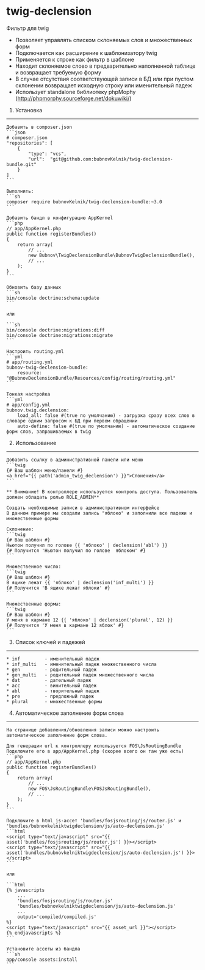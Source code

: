 # twig-declension

Фильтр для twig

* Позволяет управлять списком склоняемых слов и множественных форм
* Подключается как расширение к шаблонизатору twig
* Применяется к строке как фильтр в шаблоне
* Находит склоняемое слово в предварительно наполненной таблице и возвращает требуемую форму
* В случае отсутствия соответствующей записи в БД или при пустом склонении возвращает исходную строку или именительный падеж
* Использует standalone библиотеку phpMophy (http://phpmorphy.sourceforge.net/dokuwiki/)

1) Установка
----------------------------------
    Добавить в composer.json
    ```json
    # composer.json
    "repositories": [
        {
            "type": "vcs",
            "url":  "git@github.com:bubnovKelnik/twig-declension-bundle.git"
        }
    ]
    ```

    Выполнить:
    ```sh
    composer require bubnovKelnik/twig-declension-bundle:~3.0
    ```

    Добавить бандл в конфигурацию AppKernel
    ```php
    // app/AppKernel.php
    public function registerBundles()
    {
        return array(
            // ...
            new Bubnov\TwigDeclensionBundle\BubnovTwigDeclensionBundle(),
            // ...
        );
    }
    ```

    Обновить базу данных
    ```sh
    bin/console doctrine:schema:update
    ```

    или

    ```sh
    bin/console doctrine:migrations:diff
    bin/console doctrine:migrations:migrate
    ```

    Настроить routing.yml
    ```yml
    # app/routing.yml
    bubnov-twig-declension-bundle:
        resource: "@BubnovDeclensionBundle/Resources/config/routing/routing.yml"
    ```

    Тонкая настройка
    ```yml
    # app/config.yml
    bubnov.twig.declension:
        load_all: false #(true по умолчанию) - загрузка сразу всех слов в словаре одним запросом к БД при первом обращении
        auto-define: false #(true по умолчанию) - автоматическое создание форм слов, запрашиваемых в twig


2) Использование
-------------------------------------
    Добавить ссылку в административной панели или меню
    ```twig
    {# Ваш шаблон меню/панели #}
    <a href="{{ path('admin_twig_declension') }}">Слонения</a>
    ```

    ** Внимание! В контроллере используется контроль доступа. Пользователь должен обладать ролью ROLE_ADMIN**

    Создать необходимые записи в административном интерфейсе
    В данном примере мы создали запись "яблоко" и заполнили все падежи и множественные формы

    Склонение:
    ```twig
    {# Ваш шаблон #}
    Ньютон получил по голове {{ 'яблоко' | declension('abl') }}
    {# Получится 'Ньютон получил по голове  яблоком' #}
    ```

    Множественное число:
    ```twig
    {# Ваш шаблон #}
    В ящике лежат {{ 'яблоко' | declension('inf_multi') }}
    {# Получится 'В ящике лежат яблоки' #}
    ```

    Множественные формы:
    ```twig
    {# Ваш шаблон #}
    У меня в кармане 12 {{ 'яблоко' | declension('plural', 12) }}
    {# Получится 'У меня в кармане 12 яблок' #}
    ```

3) Список ключей и падежей
-------------------------------------
    * inf         - именительный падеж
    * inf_multi   - именительный падеж множественного числа
    * gen         - родительный падеж
    * gen_multi   - родительный падеж множественного числа
    * dat         - дательный падеж
    * acc         - винительный падеж
    * abl         - творительный падеж
    * pre         - предложный падеж
    * plural      - множественные формы


4) Автоматическое заполнение форм слова
-------------------------------------
    На странице добавления/обновления записи можно настроить автоматическое заполнение форм слова.

    Для генерации url к контроллеру используется FOS\JsRoutingBundle
    Подключите его в app/AppKernel.php (скорее всего он там уже есть)
    ```php
    // app/AppKernel.php
    public function registerBundles()
    {
        return array(
            // ...
            new FOS\JsRoutingBundle\FOSJsRoutingBundle(),
            // ...
        );
    }
    ```

    Подключите в html js-ассет 'bundles/fosjsrouting/js/router.js' и 'bundles/bubnovkelniktwigdeclension/js/auto-declension.js'
    ```html
    <script type="text/javascript" src="{{ asset('bundles/fosjsrouting/js/router.js') }}></script>
    <script type="text/javascript" src="{{ asset('bundles/bubnovkelniktwigdeclension/js/auto-declension.js') }}></script>
    ```

    или

    ```html
    {% javascripts
        ...
        'bundles/fosjsrouting/js/router.js'
        'bundles/bubnovkelniktwigdeclension/js/auto-declension.js'
        ...
        output='compiled/compiled.js'
    %}
    <script type="text/javascript" src="{{ asset_url }}"></script>
    {% endjavascripts %}
    ```

    Установите ассеты из бандла
    ```sh
    app/console assets:install
    ```
